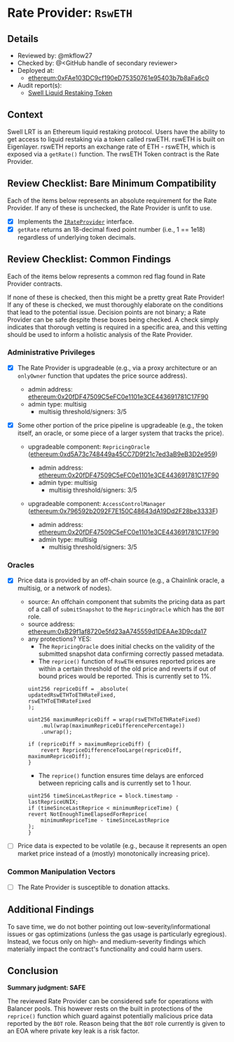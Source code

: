# Rate Provider: `RswETH`

## Details
- Reviewed by: @mkflow27
- Checked by: @\<GitHub handle of secondary reviewer\>
- Deployed at:
    - [ethereum:0xFAe103DC9cf190eD75350761e95403b7b8aFa6c0](https://etherscan.io/token/0xFAe103DC9cf190eD75350761e95403b7b8aFa6c0#readProxyContract)
- Audit report(s):
    - [Swell Liquid Restaking Token](https://github.com/SwellNetwork/v3-core-public/blob/master/Audit%20Reports/Marlin/Sigma_Prime_Swell_Liquid_Restaking_Token_Security_Assessment_Report_v2_0.pdf)

## Context
Swell LRT is an Ethereum liquid restaking protocol. Users have the ability to get access to liquid restaking via a token called rswETH. rswETH is built on Eigenlayer. rswETH reports an exchange rate of ETH - rswETH, which is exposed via a `getRate()` function. The rwsETH Token contract is the Rate Provider.

## Review Checklist: Bare Minimum Compatibility
Each of the items below represents an absolute requirement for the Rate Provider. If any of these is unchecked, the Rate Provider is unfit to use.

- [x] Implements the [`IRateProvider`](https://github.com/balancer/balancer-v2-monorepo/blob/bc3b3fee6e13e01d2efe610ed8118fdb74dfc1f2/pkg/interfaces/contracts/pool-utils/IRateProvider.sol) interface.
- [x] `getRate` returns an 18-decimal fixed point number (i.e., 1 == 1e18) regardless of underlying token decimals.

## Review Checklist: Common Findings
Each of the items below represents a common red flag found in Rate Provider contracts.

If none of these is checked, then this might be a pretty great Rate Provider! If any of these is checked, we must thoroughly elaborate on the conditions that lead to the potential issue. Decision points are not binary; a Rate Provider can be safe despite these boxes being checked. A check simply indicates that thorough vetting is required in a specific area, and this vetting should be used to inform a holistic analysis of the Rate Provider.

### Administrative Privileges
- [x] The Rate Provider is upgradeable (e.g., via a proxy architecture or an `onlyOwner` function that updates the price source address).
    - admin address: [ethereum:0x20fDF47509C5eFC0e1101e3CE443691781C17F90](https://etherscan.io/address/0x20fDF47509C5eFC0e1101e3CE443691781C17F90)
    - admin type: multisig
        - multisig threshold/signers: 3/5

- [x] Some other portion of the price pipeline is upgradeable (e.g., the token itself, an oracle, or some piece of a larger system that tracks the price). 
    - upgradeable component: `RepricingOracle` ([ethereum:0xd5A73c748449a45CC7D9f21c7ed3aB9eB3D2e959](https://etherscan.io/address/0xd5A73c748449a45CC7D9f21c7ed3aB9eB3D2e959))
        - admin address: [ethereum:0x20fDF47509C5eFC0e1101e3CE443691781C17F90](https://etherscan.io/address/0x20fDF47509C5eFC0e1101e3CE443691781C17F90)
        - admin type: multisig
            - multisig threshold/signers: 3/5
    
    - upgradeable component: `AccessControlManager` ([ethereum:0x796592b2092F7E150C48643dA19Dd2F28be3333F](https://etherscan.io/address/0x796592b2092F7E150C48643dA19Dd2F28be3333F#readProxyContract))
        - admin address: [ethereum:0x20fDF47509C5eFC0e1101e3CE443691781C17F90](https://etherscan.io/address/0x20fDF47509C5eFC0e1101e3CE443691781C17F90)
        - admin type: multisig
            - multisig threshold/signers: 3/5

### Oracles
- [x] Price data is provided by an off-chain source (e.g., a Chainlink oracle, a multisig, or a network of nodes).
    - source: An offchain component that submits the pricing data as part of a call of `submitSnapshot` to the `RepricingOracle` which has the `BOT` role.
    - source address: [ethereum:0xB29f1af8720e5fd23aA745559d1DEAAe3D9cda17](https://etherscan.io/address/0xB29f1af8720e5fd23aA745559d1DEAAe3D9cda17)
    - any protections? YES: 
        - The `RepricingOracle` does initial checks on the validity of the submitted snapshot data confirming correctly passed metadata.
        - The `reprice()` function of `RswETH` ensures reported prices are within a certain threshold of the old price and reverts if out of bound prices would be reported. This is currently set to 1%.
        ```solidity
        uint256 repriceDiff = _absolute(
        updatedRswETHToETHRateFixed,
        rswETHToETHRateFixed
        );

        uint256 maximumRepriceDiff = wrap(rswETHToETHRateFixed)
            .mul(wrap(maximumRepriceDifferencePercentage))
            .unwrap();

        if (repriceDiff > maximumRepriceDiff) {
            revert RepriceDifferenceTooLarge(repriceDiff, maximumRepriceDiff);
        }
        ```
        - The `reprice()` function ensures time delays are enforced between repricing calls and is currently set to 1 hour.
        ```solidity
        uint256 timeSinceLastReprice = block.timestamp - lastRepriceUNIX;
        if (timeSinceLastReprice < minimumRepriceTime) {
        revert NotEnoughTimeElapsedForReprice(
            minimumRepriceTime - timeSinceLastReprice
        );
        }
        ```

- [ ] Price data is expected to be volatile (e.g., because it represents an open market price instead of a (mostly) monotonically increasing price).

### Common Manipulation Vectors
- [ ] The Rate Provider is susceptible to donation attacks.


## Additional Findings
To save time, we do not bother pointing out low-severity/informational issues or gas optimizations (unless the gas usage is particularly egregious). Instead, we focus only on high- and medium-severity findings which materially impact the contract's functionality and could harm users.

## Conclusion
**Summary judgment: SAFE**

The reviewed Rate Provider can be considered safe for operations with Balancer pools. This however rests on the built in protections of the `reprice()` function which guard against potentially malicious price data reported by the `BOT` role. Reason being that the `BOT` role currently is given to an EOA where private key leak is a risk factor.
